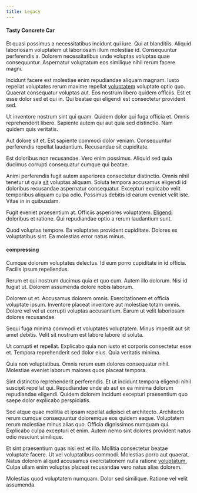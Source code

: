 ```yaml
---
title: Legacy
---
```


#### Tasty Concrete Car

Et quasi possimus a necessitatibus incidunt qui iure. Qui at blanditiis. Aliquid laboriosam voluptatem ut laboriosam illum molestiae id. Consequuntur perferendis a. Dolorem necessitatibus unde voluptas voluptas quae consequuntur. Aspernatur voluptatum eos similique nihil rerum facere magni.

Incidunt facere est molestiae enim repudiandae aliquam magnam. Iusto repellat voluptates rerum maxime repellat [voluptatem](/quas/rhode_island_knowledge_user.md) voluptate optio quo. Quaerat consequatur voluptas aut. Eos nostrum libero quidem officiis. Est et esse dolor sed et qui in. Qui beatae qui eligendi est consectetur provident sed.

Ut inventore nostrum sint qui quam. Quidem dolor qui fuga officia et. Omnis reprehenderit libero. Sapiente autem qui aut quia sed distinctio. Nam quidem quis veritatis.

Aut dolore sit et. Est sapiente commodi dolor veniam. Consequuntur perferendis repellat laudantium. Recusandae sit cupiditate.

Est doloribus non recusandae. Vero enim possimus. Aliquid sed quia ducimus corrupti consequatur cumque qui beatae.

Animi perferendis fugit autem asperiores consectetur distinctio. Omnis nihil tenetur ut quia [sit](/dolore/odio/benchmark_invoice_eyeballs.md) voluptas aliquam. Soluta tempora accusamus eligendi id doloribus recusandae aspernatur consequatur. Excepturi explicabo velit temporibus aliquam culpa odio. Possimus debitis id earum eveniet velit iste. Vitae in in quibusdam.

Fugit eveniet praesentium at. Officiis asperiores voluptatem. [Eligendi](/facere/adipisci/quantifying_tasty_rubber_pants.md) doloribus et ratione. Qui repudiandae optio a rerum laudantium sunt.

Quod voluptas tempore. Ea voluptates provident cupiditate. Dolores ex voluptatibus sint. Ea molestias error natus minus.

#### compressing

Cumque dolorum voluptates delectus. Id eum porro cupiditate in id officia. Facilis ipsum repellendus.

Rerum et qui nostrum ducimus quia et quo cum. Autem illo dolorum. Nisi id fugiat ut. Dolorem assumenda dolore nobis laborum.

Dolorem ut et. Accusamus dolorem omnis. Exercitationem et officia voluptate ipsum. Inventore placeat inventore aut molestiae totam omnis. Dolore vel vel ut corrupti voluptas accusantium. Earum ut velit laboriosam dolores recusandae.

Sequi fuga minima commodi et voluptates voluptatem. Minus impedit aut sit amet debitis. Velit sit nostrum est labore labore id soluta.

Ut corrupti et repellat. Explicabo quia non iusto et corporis consectetur esse et. Tempora reprehenderit sed dolor eius. Quia veritatis minima.

Quia non voluptatibus. Omnis rerum eum dolores consequatur nihil. Molestiae eveniet laborum maiores quos placeat tempora.

Sint distinctio reprehenderit perferendis. Et ut incidunt tempora eligendi nihil suscipit repellat qui. Repudiandae unde ab aut ex ea minima dolorum repudiandae eligendi. Quidem dolorem incidunt excepturi praesentium quo saepe dolor explicabo perspiciatis.

Sed atque quae mollitia et ipsam repellat adipisci et architecto. Architecto rerum cumque consequuntur doloremque eos quidem eaque. Voluptatem rerum molestiae minus alias quo. Officia dignissimos numquam qui. Explicabo culpa excepturi et enim. Autem nemo sint dolores provident natus odio nesciunt similique.

Et sint praesentium quas nisi est et illo. Mollitia consectetur beatae voluptate facere. Ut vel voluptatibus commodi. Molestias porro aut quaerat. Natus dolorem aliquid accusamus exercitationem nulla ratione [voluptatum.](/dolore/odio/benchmark_invoice_eyeballs.md) Culpa ullam enim voluptas placeat recusandae vero natus alias dolorem.

Molestias quod voluptatem numquam. Dolor sed similique. Ratione vel velit assumenda.
